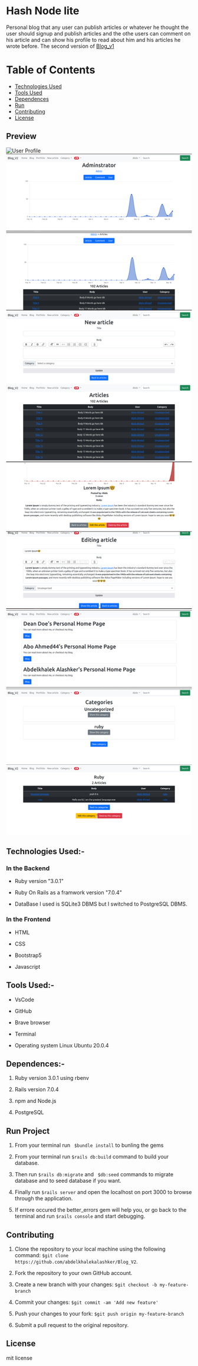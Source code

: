 # Hash Node lite
 Personal blog that any user can publish articles or whatever he thought the user should signup and publish articles and the othe users can comment on his article and can show his profile to read about him and his articles he wrote before.
 The second version of [Blog_v1](https://github.com/abdelkhalekalashker/Blog_v1)


# Table of Contents
* [Technologies Used](#technologies-used-)
* [Tools Used](#tools-used-)
* [Dependences](#dependences-)
* [Run](#run-project)
* [Contributing](#contributing)
* [License](#license)



## Preview
  
  ![User Profile](app/assets/images/user_profile_page.png)
  ![Admin](app/assets/images/amins_page.png)
  ![Admin](app/assets/images/amins_articls.png)
  ![Create article](app/assets/images/create_articl.png)
  ![Articles](app/assets/images/articls_page.png)
  ![Artile show](app/assets/images/article_show_pag.png)
  ![Edit article](app/assets/images/Article_edit_page.png)
  ![Home_page](app/assets/images/hom_pag.png)
  ![Categories](app/assets/images/catgories_index.png)
  ![Show Category](app/assets/images/ruby_catgory_page.png)

  
  



## Technologies Used:-

  ### In the Backend

  * Ruby version "3.0.1"

  * Ruby On Rails as a framwork version "7.0.4"

  * DataBase I used  is SQLite3 DBMS but I switched to PostgreSQL DBMS.

  ### In the Frontend

  * HTML

  * CSS

  * Bootstrap5

  * Javascript


## Tools Used:-

  * VsCode

  * GitHub

  * Brave browser

  * Terminal

  * Operating system Linux Ubuntu 20.0.4


## Dependences:-

  1. Ruby version 3.0.1 using rbenv

  2. Rails version 7.0.4

  3. npm and Node.js

  4. PostgreSQL

## Run Project
   1. From your terminal run  ` $bundle install` to bunling the gems

   2. From your terminal run  ` $rails db:build ` command to build your database.

   3. Then run ` $rails db:migrate ` and ` $db:seed` commands to migrate database and to seed database if you want.

   4. Finally run ` $rails server ` and open the localhost on port 3000 to browse through the application.

   5. If errore occured the better_errors gem will help you, or go back to the terminal and run ` $rails console ` and start debugging.



## Contributing
   1. Clone the repository to your local machine using the following command:
    `$git clone https://github.com/abdelkhalekalashker/Blog_V2`.

   2. Fork the repository to your own GitHub account.

   3. Create a new branch with your changes: `$git checkout -b my-feature-branch`

   4. Commit your changes: `$git commit -am 'Add new feature'`

   5. Push your changes to your fork: `$git push origin my-feature-branch`

   6. Submit a pull request to the original repository.


## License

   mit license

